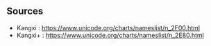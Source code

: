 ## Sources
* Kangxi  : https://www.unicode.org/charts/nameslist/n_2F00.html 
* Kangxi+ : https://www.unicode.org/charts/nameslist/n_2E80.html
